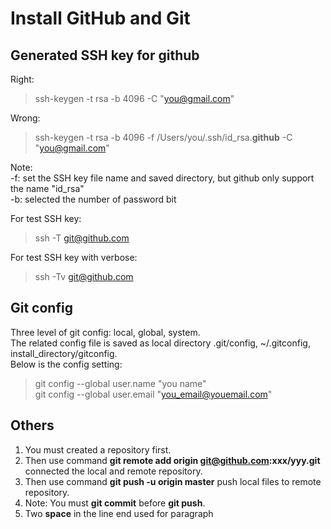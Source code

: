 # Install GitHub and Git

## Generated SSH key for github

Right:
> ssh-keygen -t rsa -b 4096 -C "you@gmail.com"

Wrong:
> ssh-keygen -t rsa -b 4096 -f /Users/you/.ssh/id_rsa.**github** -C "you@gmail.com"

Note:  
 -f: set the SSH key file name and saved directory, but github only support the name "id_rsa"  
 -b: selected the number of password bit

For test SSH key:
> ssh -T  git@github.com

For test SSH key with verbose:
> ssh -Tv git@github.com

## Git config

Three level of git config: local, global, system.  
The related config file is saved as local directory .git/config, ~/.gitconfig, install_directory/gitconfig.  
Below is the config setting:
> git config --global user.name "you name"  
> git config --global user.email "you_email@youemail.com"

## Others

1. You must created a repository first.
2. Then use command **git remote add origin git@github.com:xxx/yyy.git** connected the local and remote repository.
3. Then use command **git push -u origin master** push local files to remote repository.
4. Note: You must **git commit** before **git push**.
5. Two **space** in the line end used for paragraph

